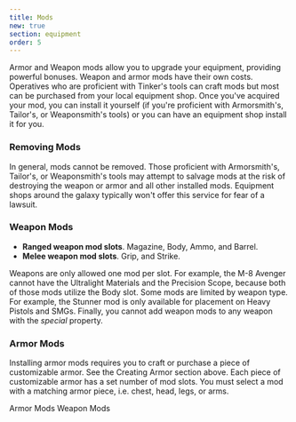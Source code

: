 ```yaml
---
title: Mods
new: true
section: equipment
order: 5
---
```

Armor and Weapon mods allow you to upgrade your equipment, providing powerful bonuses. Weapon and armor mods have their
own costs. Operatives who are proficient with Tinker's tools can craft mods but most can be purchased from your local equipment
shop. Once you've acquired your mod, you can install it yourself (if you're proficient with Armorsmith's, Tailor's, or
Weaponsmith's tools) or you can have an equipment shop install it for you.

### Removing Mods
In general, mods cannot be removed. Those proficient with Armorsmith's, Tailor's, or Weaponsmith's tools may attempt to
salvage mods at the risk of destroying the weapon or armor and all other installed mods. Equipment shops around the galaxy
typically won't offer this service for fear of a lawsuit.

### Weapon Mods
- __Ranged weapon mod slots__. Magazine, Body, Ammo, and Barrel.
- __Melee weapon mod slots__. Grip, and Strike.

Weapons are only allowed one mod per slot.  For example, the M-8 Avenger cannot have the Ultralight Materials and the 
Precision Scope, because both of those mods utilize the Body slot. Some mods are limited by weapon type. For example, 
the Stunner mod is only available for placement on Heavy Pistols and SMGs. Finally, you cannot add weapon mods to any 
weapon with the _special_ property.

### Armor Mods
Installing armor mods requires you to craft or purchase a piece of customizable armor. See
the Creating Armor section above. Each piece of customizable armor
has a set number of mod slots. You must select a mod with a matching armor piece, i.e. chest, head, legs, or arms.

<v-btn to="/phb/armor/mods" color="primary">Armor Mods</v-btn> <v-btn to="/phb/weapon-mods" color="primary" class="ml-3">Weapon Mods</v-btn>
